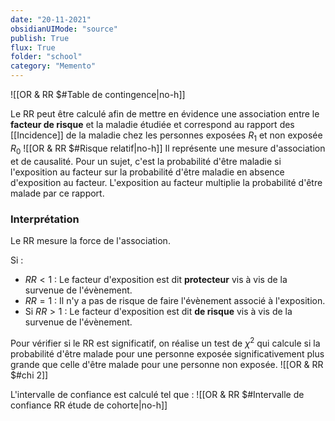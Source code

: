 ```yaml
---
date: "20-11-2021"
obsidianUIMode: "source"
publish: True
flux: True
folder: "school"
category: "Memento"
---
```


![[OR & RR $#Table de contingence|no-h]]

Le RR peut être calculé afin de mettre en évidence une association entre le **facteur de risque** et la maladie étudiée et correspond au rapport des [[Incidence]] de la maladie chez les personnes exposées $R_1$ et non exposée $R_0$
![[OR & RR $#Risque relatif|no-h]]
Il représente une mesure d'association et de causalité. Pour un sujet, c'est la probabilité d'être maladie si l'exposition au facteur sur la probabilité d'être maladie en absence d'exposition au facteur.
L'exposition au facteur multiplie la probabilité d'être malade par ce rapport. 

### Interprétation
Le RR mesure la force de l'association.

Si :
- $RR <1$ : Le facteur d'exposition est dit **protecteur** vis à vis de la survenue de l'évènement. 
- $RR=1$ : Il n'y a pas de risque de faire l'évènement associé à l'exposition.
- Si $RR>1$ : Le facteur d'exposition est dit **de risque** vis à vis de la survenue de l'évènement.

Pour vérifier si le RR est significatif, on réalise un test de $\chi^2$ qui calcule si la probabilité d'être malade pour une personne exposée significativement plus grande que celle d'être malade pour une personne non exposée. 
![[OR & RR $#chi 2]]

L'intervalle de confiance est calculé tel que : 
![[OR & RR $#Intervalle de confiance RR étude de cohorte|no-h]]